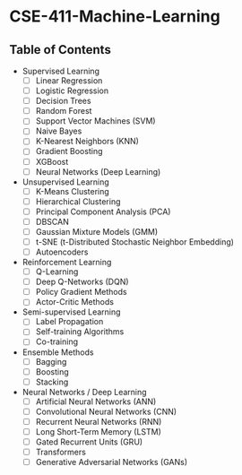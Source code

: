 # CSE-411-Machine-Learning

## Table of Contents
- Supervised Learning
  - [ ] Linear Regression
  - [ ] Logistic Regression
  - [ ] Decision Trees
  - [ ] Random Forest
  - [ ] Support Vector Machines (SVM)
  - [ ] Naive Bayes
  - [ ] K-Nearest Neighbors (KNN)
  - [ ] Gradient Boosting
  - [ ] XGBoost
  - [ ] Neural Networks (Deep Learning)
  
- Unsupervised Learning
  - [ ] K-Means Clustering
  - [ ] Hierarchical Clustering
  - [ ] Principal Component Analysis (PCA)
  - [ ] DBSCAN
  - [ ] Gaussian Mixture Models (GMM)
  - [ ] t-SNE (t-Distributed Stochastic Neighbor Embedding)
  - [ ] Autoencoders

- Reinforcement Learning
  - [ ] Q-Learning
  - [ ] Deep Q-Networks (DQN)
  - [ ] Policy Gradient Methods
  - [ ] Actor-Critic Methods
  
- Semi-supervised Learning
  - [ ] Label Propagation
  - [ ] Self-training Algorithms
  - [ ] Co-training

- Ensemble Methods
  - [ ] Bagging
  - [ ] Boosting
  - [ ] Stacking
  
- Neural Networks / Deep Learning  
  - [ ] Artificial Neural Networks (ANN)  
  - [ ] Convolutional Neural Networks (CNN)  
  - [ ] Recurrent Neural Networks (RNN)  
  - [ ] Long Short-Term Memory (LSTM)  
  - [ ] Gated Recurrent Units (GRU)  
  - [ ] Transformers  
  - [ ] Generative Adversarial Networks (GANs)
